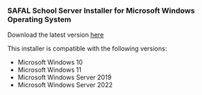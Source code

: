 ### SAFAL School Server Installer for Microsoft Windows Operating System

Download the latest version [here](https://github.com/cbse-safal/Windows/releases/tag/latest)

This installer is compatible with the following versions:

- Microsoft Windows 10
- Microsoft Windows 11
- Microsoft Windows Server 2019
- Microsoft Windows Server 2022
